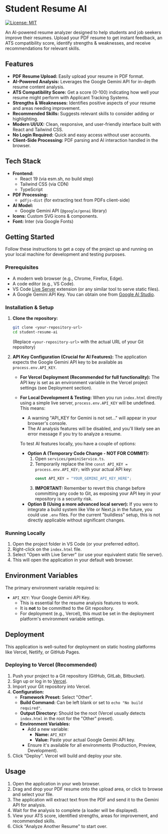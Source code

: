 # Student Resume AI

[![License: MIT](https://img.shields.io/badge/License-MIT-yellow.svg)](https://opensource.org/licenses/MIT)

An AI-powered resume analyzer designed to help students and job seekers improve their resumes. Upload your PDF resume to get instant feedback, an ATS compatibility score, identify strengths & weaknesses, and receive recommendations for relevant skills.

## Features

*   **PDF Resume Upload:** Easily upload your resume in PDF format.
*   **AI-Powered Analysis:** Leverages the Google Gemini API for in-depth resume content analysis.
*   **ATS Compatibility Score:** Get a score (0-100) indicating how well your resume might perform with Applicant Tracking Systems.
*   **Strengths & Weaknesses:** Identifies positive aspects of your resume and areas needing improvement.
*   **Recommended Skills:** Suggests relevant skills to consider adding or highlighting.
*   **Modern UI/UX:** Clean, responsive, and user-friendly interface built with React and Tailwind CSS.
*   **No Login Required:** Quick and easy access without user accounts.
*   **Client-Side Processing:** PDF parsing and AI interaction handled in the browser.

## Tech Stack

*   **Frontend:**
    *   React 19 (via esm.sh, no build step)
    *   Tailwind CSS (via CDN)
    *   TypeScript
*   **PDF Processing:**
    *   `pdfjs-dist` (for extracting text from PDFs client-side)
*   **AI Model:**
    *   Google Gemini API (`@google/genai` library)
*   **Icons:** Custom SVG icons & components.
*   **Font:** Inter (via Google Fonts)

## Getting Started

Follow these instructions to get a copy of the project up and running on your local machine for development and testing purposes.

### Prerequisites

*   A modern web browser (e.g., Chrome, Firefox, Edge).
*   A code editor (e.g., VS Code).
*   VS Code [Live Server](https://marketplace.visualstudio.com/items?itemName=ritwickdey.LiveServer) extension (or any similar tool to serve static files).
*   A Google Gemini API Key. You can obtain one from [Google AI Studio](https://aistudio.google.com/app/apikey).

### Installation & Setup

1.  **Clone the repository:**
    ```bash
    git clone <your-repository-url>
    cd student-resume-ai 
    ```
    (Replace `<your-repository-url>` with the actual URL of your Git repository)

2.  **API Key Configuration (Crucial for AI Features):**
    The application expects the Google Gemini API key to be available as `process.env.API_KEY`.
    *   **For Vercel Deployment (Recommended for full functionality):** The API key is set as an environment variable in the Vercel project settings (see Deployment section).
    *   **For Local Development & Testing:**
        When you run `index.html` directly using a simple live server, `process.env.API_KEY` will be undefined. This means:
        *   A warning "API_KEY for Gemini is not set..." will appear in your browser's console.
        *   The AI analysis features will be disabled, and you'll likely see an error message if you try to analyze a resume.

        To test AI features locally, you have a couple of options:
        *   **Option A (Temporary Code Change - NOT FOR COMMIT):**
            1.  Open `services/geminiService.ts`.
            2.  Temporarily replace the line `const API_KEY = process.env.API_KEY;` with your actual API key:
                ```typescript
                const API_KEY = "YOUR_GEMINI_API_KEY_HERE"; 
                ```
            3.  **IMPORTANT:** Remember to revert this change before committing any code to Git, as exposing your API key in your repository is a security risk.
        *   **Option B (Using a more advanced local server):** If you were to integrate a build system like Vite or Next.js in the future, you could use `.env` files. For the current "buildless" setup, this is not directly applicable without significant changes.

### Running Locally

1.  Open the project folder in VS Code (or your preferred editor).
2.  Right-click on the `index.html` file.
3.  Select "Open with Live Server" (or use your equivalent static file server).
4.  This will open the application in your default web browser.

## Environment Variables

The primary environment variable required is:

*   `API_KEY`: Your Google Gemini API Key.
    *   This is essential for the resume analysis features to work.
    *   It is **not** to be committed to the Git repository.
    *   For deployment (e.g., Vercel), this must be set in the deployment platform's environment variable settings.

## Deployment

This application is well-suited for deployment on static hosting platforms like Vercel, Netlify, or GitHub Pages.

### Deploying to Vercel (Recommended)

1.  Push your project to a Git repository (GitHub, GitLab, Bitbucket).
2.  Sign up or log in to [Vercel](https://vercel.com).
3.  Import your Git repository into Vercel.
4.  **Configuration:**
    *   **Framework Preset:** Select "Other".
    *   **Build Command:** Can be left blank or set to `echo "No build required"`.
    *   **Output Directory:** Should be the root (Vercel usually detects `index.html` in the root for the "Other" preset).
    *   **Environment Variables:**
        *   Add a new variable:
            *   **Name:** `API_KEY`
            *   **Value:** Paste your actual Google Gemini API key.
        *   Ensure it's available for all environments (Production, Preview, Development).
5.  Click "Deploy". Vercel will build and deploy your site.

## Usage

1.  Open the application in your web browser.
2.  Drag and drop your PDF resume onto the upload area, or click to browse and select your file.
3.  The application will extract text from the PDF and send it to the Gemini API for analysis.
4.  Wait for the analysis to complete (a loader will be displayed).
5.  View your ATS score, identified strengths, areas for improvement, and recommended skills.
6.  Click "Analyze Another Resume" to start over.
